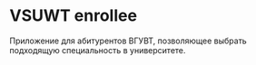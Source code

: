 # VSUWT enrollee

Приложение для абитурентов ВГУВТ, позволяющее выбрать подходящую специальность в университете.
